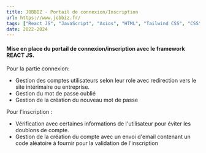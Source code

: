 ```yaml
---
title: JOBBIZ - Portail de connexion/Inscription
url: https://www.jobbiz.fr/
tags: ["React JS", "JavaScript", "Axios", "HTML", "Tailwind CSS", "CSS",]
date: 2022-2024
---
```


#### Mise en place du portail de connexion/inscription avec le framework REACT JS. 
Pour la partie connexion:

- Gestion des comptes utilisateurs selon leur role avec redirection vers le site intérimaire ou entreprise.
- Gestion du mot de passe oublié
- Gestion de la création du nouveau mot de passe

Pour l'inscription :

- Vérification avec certaines informations de l'utilisateur pour éviter les doublons de compte.
- Gestion de la création du compte avec un envoi d'email contenant un code aléatoire à fournir pour la validation de l'inscription